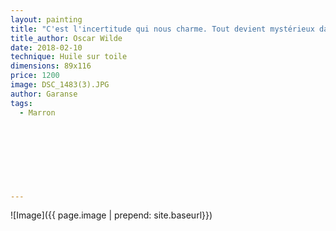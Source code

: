```yaml
---
layout: painting
title: "C'est l'incertitude qui nous charme. Tout devient mystérieux dans la brume."                      
title_author: Oscar Wilde                                            
date: 2018-02-10
technique: Huile sur toile 
dimensions: 89x116
price: 1200
image: DSC_1483(3).JPG 
author: Garanse
tags:
  - Marron
 
  
  
  
  
  
  
  
---
```

![Image]({{ page.image | prepend: site.baseurl}})

